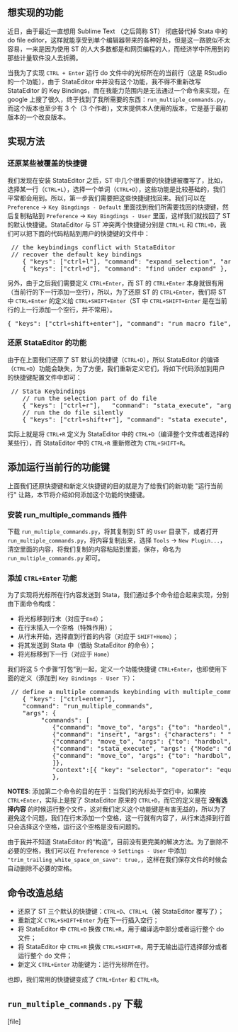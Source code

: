 ## 想实现的功能
近日，由于最近一直想用 Sublime Text （之后简称 ST） 彻底替代掉 Stata 中的 do file editor，这样就能享受到单个编辑器带来的各种好处，但是这一路貌似不太容易，一来是因为使用 ST 的人大多数都是和网页编程的人，而经济学中所用到的那些计量软件没人去折腾。

当我为了实现 `CTRL + Enter` 运行 do 文件中的光标所在的当前行（这是 RStudio 的一个功能），由于 StataEditor 中并没有这个功能，我不得不重新改写 StataEditor 的 Key Bindings，而在我能力范围内是无法通过一个命令来实现，在 google 上搜了很久，终于找到了我所需要的东西：`run_multiple_commands.py`，而这个版本也至少有 3 个（3 个作者），文末提供本人使用的版本，它是基于最初版本的一个改良版本。

## 实现方法
### 还原某些被覆盖的快捷键
我们发现在安装 StataEditor 之后，ST 中几个很重要的快捷键被覆写了，比如，选择某一行（`CTRL+L`），选择一个单词（`CTRL+D`），这些功能是比较基础的，我们平常都会用到。所以，第一步我们需要把这些快捷键找回来。我们可以在 `Preference` -> `Key Bingdings - Default` 里面找到我们所需要找回的快捷键，然后复制粘贴到 `Preference` -> `Key Bingdings - User` 里面，这样我们就找回了 ST 的默认快捷键。StataEditor 与 ST 冲突两个快捷键分别是 `CTRL+L` 和 `CTRL+D`，我们可以把下面的代码粘贴到用户的快捷键的文件中：

<pre class="lang:js decode:true " >
 // the keybindings conflict with StataEditor
 // recover the default key bindings
    { "keys": ["ctrl+l"], "command": "expand_selection", "args": {"to": "line"} },
    { "keys": ["ctrl+d"], "command": "find_under_expand" },
</pre>

另外，由于之后我们需要定义 `CTRL+Enter`，而 ST 的 `CTRL+Enter` 本身就很有用（当前行的下一行添加一空行），所以，为了还原 ST 的 `CTRL+Enter`，我们将 ST 中 `CTRL+Enter` 的定义给 `CTRL+SHIFT+Enter`（ST 中 `CTRL+SHIFT+Enter` 是在当前行的上一行添加一个空行，并不常用）。

<pre class="lang:js decode:true " >
{ "keys": ["ctrl+shift+enter"], "command": "run_macro_file", "args": {"file": "res://Packages/Default/Add Line.sublime-macro"},"context":[{ "key": "selector", "operator": "equal", "operand": "source.stata" }]},
</pre>

### 还原 StataEditor 的功能
由于在上面我们还原了 ST 默认的快捷键（`CTRL+D`），所以 StataEditor 的编译（`CTRL+D`）功能会缺失，为了方便，我们重新定义它们，将如下代码添加到用户的快捷键配置文件中即可：

<pre class="lang:js decode:true " >
 // Stata Keybindings
    // run the selection part of do file
    { "keys": ["ctrl+r"],   "command": "stata_execute", "args": {"Mode": "do"}, "context":[{"key":"selector", "operator":"equal", "operand":"source.stata"}]},
    // run the do file silently
    { "keys": ["ctrl+shift+r"], "command": "stata_execute", "args": {"Mode": "run"}, "context":[{ "key": "selector", "operator": "equal", "operand": "source.stata" }]},
</pre>
实际上就是将 `CTRL+R` 定义为 StataEditor 中的 `CTRL+D`（编译整个文件或者选择的某些行），而 StataEditor 中的 `CTRL+R` 重新修改为 `CTRL+SHIFT+R`。 

## 添加运行当前行的功能键

上面我们还原快捷键和新定义快捷键的目的就是为了给我们的新功能 "运行当前行" 让路，本节将介绍如何添加这个功能的快捷键。

### 安装 run_multiple_commands 插件
下载 `run_multiple_commands.py`，将其复制到 ST 的 `User` 目录下，或者打开 `run_multiple_commands.py`，将内容复制出来，选择 `Tools` -> `New Plugin...`，清空里面的内容，将我们复制的内容粘贴到里面，保存，命名为 `run_multiple_commands.py` 即可。

### 添加 `CTRL+Enter` 功能
为了实现将光标所在行内容发送到 Stata，我们通过多个命令组合起来实现，分别由下面命令构成：

+ 将光标移到行末（对应于`End`）；
+ 在行末插入一个空格（特殊作用）；
+ 从行末开始，选择直到行首的内容（对应于 `SHIFT+Home`）；
+ 将其发送到 Stata 中（借助 StataEditor 的命令）；
+ 将光标移到下一行（对应于 `Home`）

我们将这 5 个步骤“打包”到一起，定义一个功能快捷键 `CTRL+Enter`，也即使用下面的定义（添加到 `Key Bindings - User 下`）：

<pre class="lang:js decode:true " >
 // define a multiple commands keybinding with multiple_commands.py
    { "keys": ["ctrl+enter"],
    "command": "run_multiple_commands",
    "args": {
         "commands": [
            {"command": "move_to", "args": {"to": "hardeol", "extend": false}},
            {"command": "insert", "args": {"characters": " "} },
            {"command": "move_to", "args": {"to": "hardbol", "extend": true}},
            {"command": "stata_execute", "args": {"Mode": "do"}},
            {"command": "move_to", "args": {"to": "hardbol", "extend": false}},
            ]},
            "context":[{ "key": "selector", "operator": "equal", "operand": "source.stata"}]
            },
</pre>

**NOTES**: 添加第二个命令的目的在于：当我们的光标处于空行中，如果按 `CTRL+Enter`，实际上是按了 StataEditor 原来的 `CTRL+D`，而它的定义是在 **没有选择内容** 的时候运行整个文件，这对我们定义这个功能键是有害无益的，所以为了避免这个问题，我们在行末添加一个空格，这一行就有内容了，从行末选择到行首只会选择这个空格，运行这个空格是没有问题的。

由于我并不知道 StataEditor 的“构造”，目前没有更完美的解决方法。为了删除不必要的空格，我们可以在 `Preference` -> `Settings - User` 中添加 `"trim_trailing_white_space_on_save": true,`，这样在我们保存文件的时候会自动删除不必要的空格。

## 命令改造总结

+ 还原了 ST 三个默认的快捷键：`CTRL+D`、`CTRL+L`（被 StataEditor 覆写了）；
+ 重新定义 `CTRL+SHIFT+Enter` 为在下一行插入空行；
+ 将 StataEditor 中 `CTRL+D` 换做 `CTRL+R`，用于编译选中部分或者运行整个 do 文件；
+ 将 StataEditor 中 `CTRL+R` 换做 `CTRL+SHIFT+R`，用于无输出运行选择部分或者运行整个 do 文件；
+ 新定义 `CTRL+Enter` 功能键为：运行光标所在行。

也即，我们常用的快捷键变成了 `CTRL+Enter` 和 `CTRL+R`。

## `run_multiple_commands.py` 下载 

[file]

